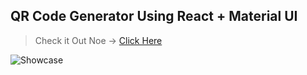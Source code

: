 ## QR Code Generator Using React + Material UI
>Check it Out Noe -> [Click Here](https://ma9qrcode.firebaseapp.com/)

![Showcase](https://firebasestorage.googleapis.com/v0/b/mydocs-9999.appspot.com/o/ezgif.com-video-to-gif.gif?alt=media&token=6a6649fb-26e1-4fbe-b559-94a285cdebb1)
